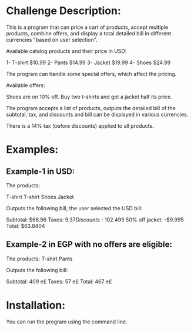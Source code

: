 Challenge Description:
================================================================================

This is a program that can price a cart of products, accept multiple products, combine offers, and display a total detailed bill in different currencies "based on user selection".

Available catalog products and their price in USD:

1- T-shirt $10.99
2- Pants $14.99
3- Jacket $19.99
4- Shoes $24.99

The program can handle some special offers, which affect the pricing.

Available offers:

Shoes are on 10% off.
Buy two t-shirts and get a jacket half its price.

The program accepts a list of products, outputs the detailed bill of the subtotal, tax, and discounts and bill can be displayed in various currencies.

There is a 14% tax (before discounts) applied to all products.

Examples:
================================================================================

Example-1 in USD:
------------------

The products:

T-shirt
T-shirt
Shoes
Jacket

Outputs the following bill, the user selected the USD bill:

Subtotal: $66.96
Taxes: $9.37
Discounts:
	10% off shoes: -$2.499
	50% off jacket: -$9.995
Total: $63.8404

Example-2 in EGP with no offers are eligible:
---------------------------------------------

The products:
T-shirt
Pants

Outputs the following bill:

Subtotal: 409 e£
Taxes: 57 e£
Total: 467 e£


Installation:
================================================================================

You can run the program using the command line.
